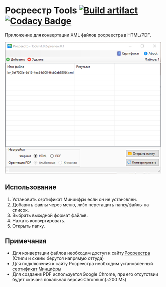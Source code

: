 # Росреестр Tools [![Build artifact][build-src]][build-href] [![Codacy Badge][codacy-src]][codacy-href]

Приложение для конвертации XML файлов росреестра в HTML/PDF.

![MainForm](./assets/FormMain.png)

## Использование

1. Установить сертификат Минцифры если он не установлен.
2. Добавить файлы через меню, либо перетащить папку/файлы на список.
3. Выбрать выходной формат файлов.
4. Нажать конвертировать.
5. Открыть папку.

## Примечания

* Для конвертации файлов необходим доступ к сайту [Росреестра](https://rosreestr.gov.ru/) (Стили и схемы берутся напрямую оттуда)
* Для подключения к сайту Росреестра необходим установленный [сертификат Минцифры](https://www.gosuslugi.ru/crt)
* Для создания PDF используется Google Chrome, при его отсутствии будет скачана локальная версия Chromium(~200 МБ)

<!-- Badges -->
[build-src]: https://img.shields.io/github/actions/workflow/status/Virenbar/RRTools/build-artifact.yml?label=Build&logo=github
[build-href]: https://github.com/Virenbar/RRTools/actions/workflows/build-artifact.yml

[codacy-src]: https://app.codacy.com/project/badge/Grade/f375e8fc73914161a6acee13622fc535
[codacy-href]: https://app.codacy.com/gh/Virenbar/RRTools/dashboard?utm_source=gh&utm_medium=referral&utm_content=&utm_campaign=Badge_grade
